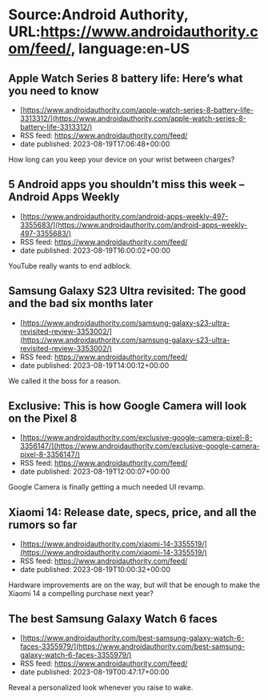 # Source:Android Authority, URL:https://www.androidauthority.com/feed/, language:en-US

## Apple Watch Series 8 battery life: Here’s what you need to know
 - [https://www.androidauthority.com/apple-watch-series-8-battery-life-3313312/](https://www.androidauthority.com/apple-watch-series-8-battery-life-3313312/)
 - RSS feed: https://www.androidauthority.com/feed/
 - date published: 2023-08-19T17:06:48+00:00

How long can you keep your device on your wrist between charges?

## 5 Android apps you shouldn’t miss this week – Android Apps Weekly
 - [https://www.androidauthority.com/android-apps-weekly-497-3355683/](https://www.androidauthority.com/android-apps-weekly-497-3355683/)
 - RSS feed: https://www.androidauthority.com/feed/
 - date published: 2023-08-19T16:00:02+00:00

YouTube really wants to end adblock.

## Samsung Galaxy S23 Ultra revisited: The good and the bad six months later
 - [https://www.androidauthority.com/samsung-galaxy-s23-ultra-revisited-review-3353002/](https://www.androidauthority.com/samsung-galaxy-s23-ultra-revisited-review-3353002/)
 - RSS feed: https://www.androidauthority.com/feed/
 - date published: 2023-08-19T14:00:12+00:00

We called it the boss for a reason.

## Exclusive: This is how Google Camera will look on the Pixel 8
 - [https://www.androidauthority.com/exclusive-google-camera-pixel-8-3356147/](https://www.androidauthority.com/exclusive-google-camera-pixel-8-3356147/)
 - RSS feed: https://www.androidauthority.com/feed/
 - date published: 2023-08-19T12:00:07+00:00

Google Camera is finally getting a much needed UI revamp.

## Xiaomi 14: Release date, specs, price, and all the rumors so far
 - [https://www.androidauthority.com/xiaomi-14-3355519/](https://www.androidauthority.com/xiaomi-14-3355519/)
 - RSS feed: https://www.androidauthority.com/feed/
 - date published: 2023-08-19T10:00:32+00:00

Hardware improvements are on the way, but will that be enough to make the Xiaomi 14 a compelling purchase next year?

## The best Samsung Galaxy Watch 6 faces
 - [https://www.androidauthority.com/best-samsung-galaxy-watch-6-faces-3355979/](https://www.androidauthority.com/best-samsung-galaxy-watch-6-faces-3355979/)
 - RSS feed: https://www.androidauthority.com/feed/
 - date published: 2023-08-19T00:47:17+00:00

Reveal a personalized look whenever you raise to wake.

